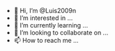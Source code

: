 - 👋 Hi, I’m @Luis2009n
- 👀 I’m interested in ...
- 🌱 I’m currently learning ...
- 💞️ I’m looking to collaborate on ...
- 📫 How to reach me ...

<!---
Luis2009n/Luis2009n is a ✨ special ✨ repository because its `README.md` (this file) appears on your GitHub profile.
You can click the Preview link to take a look at your changes.
--->
